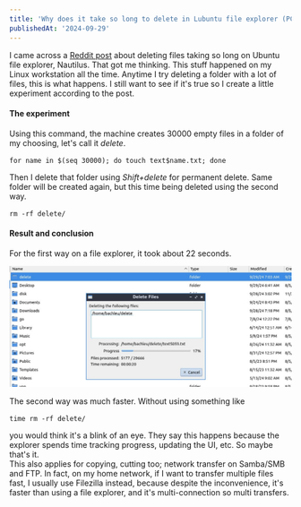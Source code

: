 ```yaml
---
title: 'Why does it take so long to delete in Lubuntu file explorer (PCManQt)?'
publishedAt: '2024-09-29'
---
```

I came across a [Reddit post](https://old.reddit.com/r/linux/comments/1fqa36v/why_is_rm_rfing_a_folder_over_thousands_of_times/) about deleting files taking so long on
Ubuntu file explorer, Nautilus. That got me thinking. This stuff happened on my Linux 
workstation all the time. Anytime I try deleting a folder with a lot of files,
this is what happens. I still want to see if it's true so I create a little experiment
according to the post.

#### The experiment
Using this command, the machine creates 30000 empty files in a folder of my choosing,
let's call it *delete*.
```
for name in $(seq 30000); do touch text$name.txt; done
```
Then I delete that folder using *Shift+delete* for permanent delete.
Same folder will be created again, but this time being deleted using the second way.
```
rm -rf delete/
```

#### Result and conclusion
For the first way on a file explorer, it took about 22 seconds.

![](/images/blog/240929/pcmanqt.jpg)

The second way was much faster. Without using something like
```
time rm -rf delete/
```
you would think it's a blink of an eye.
They say this happens because the explorer spends time tracking progress, updating the UI, etc.
So maybe that's it.  
This also applies for copying, cutting too; network transfer on Samba/SMB and FTP. In fact, on my
home network, if I want to transfer multiple files fast, I usually use Filezilla instead, because despite
the inconvenience, it's faster than using a file explorer, and it's multi-connection so multi transfers.






